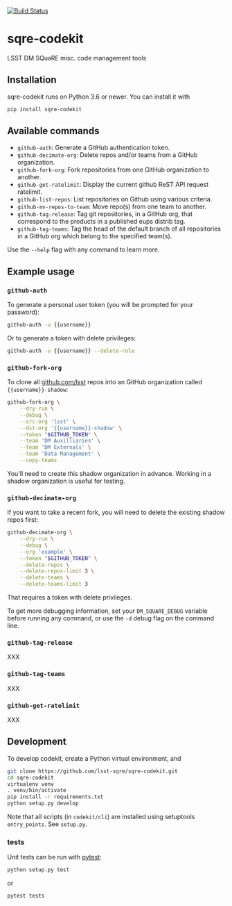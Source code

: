 [![Build Status](https://travis-ci.org/lsst-sqre/sqre-codekit.svg?branch=master)](https://travis-ci.org/lsst-sqre/sqre-codekit)

# sqre-codekit

LSST DM SQuaRE misc. code management tools

## Installation

sqre-codekit runs on Python 3.6 or newer. You can install it with

```bash
pip install sqre-codekit
```

## Available commands

- `github-auth`: Generate a GitHub authentication token.
- `github-decimate-org`: Delete repos and/or teams from a GitHub organization.
- `github-fork-org`: Fork repositories from one GitHub organization to another.
- `github-get-ratelimit`: Display the current github ReST API request ratelimit.
- `github-list-repos`: List repositories on Github using various criteria.
- `github-mv-repos-to-team`: Move repo(s) from one team to another.
- `github-tag-release`: Tag git repositories, in a GitHub org, that correspond
    to the products in a published eups distrib tag.
- `github-tag-teams`: Tag the head of the default branch of all repositories in
    a GitHub org which belong to the specified team(s).

Use the `--help` flag with any command to learn more.

## Example usage

### `github-auth`

To generate a personal user token (you will be prompted for your password):

```bash
github-auth -u {{username}}
```

Or to generate a token with delete privileges:

```bash
github-auth -u {{username}} --delete-role
```

### `github-fork-org`

To clone all [github.com/lsst](https://github.com/lsst) repos into an GitHub
organization called `{{username}}-shadow`:

```bash
github-fork-org \
    --dry-run \
    --debug \
    --src-org 'lsst' \
    --dst-org '{{username}}-shadow' \
    --token "$GITHUB_TOKEN" \
    --team 'DM Auxilliaries' \
    --team 'DM Externals' \
    --team 'Data Management' \
    --copy-teams

```

You'll need to create this shadow organization in advance. Working in a shadow
organization is useful for testing.

### `github-decimate-org`

If you want to take a recent fork, you will need to delete the existing shadow
repos first:

```bash
github-decimate-org \
    --dry-run \
    --debug \
    --org 'example' \
    --token "$GITHUB_TOKEN" \
    --delete-repos \
    --delete-repos-limit 3 \
    --delete-teams \
    --delete-teams-limit 3
```

That requires a token with delete privileges.

To get more debugging information, set your `DM_SQUARE_DEBUG` variable before
running any command, or use the `-d` debug flag on the command line.

### `github-tag-release`

XXX

### `github-tag-teams`

XXX

### `github-get-ratelimit`

XXX

## Development

To develop codekit, create a Python virtual environment, and

```bash
git clone https://github.com/lsst-sqre/sqre-codekit.git
cd sqre-codekit
virtualenv venv
. venv/bin/activate
pip install -r requirements.txt
python setup.py develop
```

Note that all scripts (in `codekit/cli`) are installed using setuptools
`entry_points`. See `setup.py`.

### tests

Unit tests can be run with [pytest](http://pytest.org/latest/):

```bash
python setup.py test
```

or

```bash
pytest tests
```
